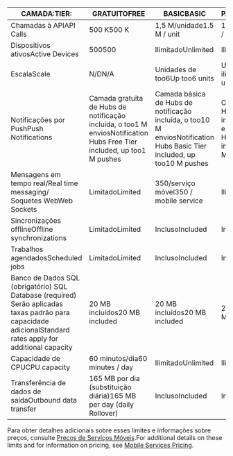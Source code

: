 
| <span data-ttu-id="1e877-101">CAMADA:</span><span class="sxs-lookup"><span data-stu-id="1e877-101">TIER:</span></span> | <span data-ttu-id="1e877-102">GRATUITO</span><span class="sxs-lookup"><span data-stu-id="1e877-102">FREE</span></span> | <span data-ttu-id="1e877-103">BASIC</span><span class="sxs-lookup"><span data-stu-id="1e877-103">BASIC</span></span> | <span data-ttu-id="1e877-104">PADRÃO</span><span class="sxs-lookup"><span data-stu-id="1e877-104">STANDARD</span></span> |
| --- | --- | --- | --- |
| <span data-ttu-id="1e877-105">Chamadas à API</span><span class="sxs-lookup"><span data-stu-id="1e877-105">API Calls</span></span> |<span data-ttu-id="1e877-106">500 K</span><span class="sxs-lookup"><span data-stu-id="1e877-106">500 K</span></span> |<span data-ttu-id="1e877-107">1,5 M/unidade</span><span class="sxs-lookup"><span data-stu-id="1e877-107">1.5 M / unit</span></span> |<span data-ttu-id="1e877-108">15 M/unidade</span><span class="sxs-lookup"><span data-stu-id="1e877-108">15 M / unit</span></span> |
| <span data-ttu-id="1e877-109">Dispositivos ativos</span><span class="sxs-lookup"><span data-stu-id="1e877-109">Active Devices</span></span> |<span data-ttu-id="1e877-110">500</span><span class="sxs-lookup"><span data-stu-id="1e877-110">500</span></span> |<span data-ttu-id="1e877-111">Ilimitado</span><span class="sxs-lookup"><span data-stu-id="1e877-111">Unlimited</span></span> |<span data-ttu-id="1e877-112">Ilimitado</span><span class="sxs-lookup"><span data-stu-id="1e877-112">Unlimited</span></span> |
| <span data-ttu-id="1e877-113">Escala</span><span class="sxs-lookup"><span data-stu-id="1e877-113">Scale</span></span> |<span data-ttu-id="1e877-114">N/D</span><span class="sxs-lookup"><span data-stu-id="1e877-114">N/A</span></span> |<span data-ttu-id="1e877-115">Unidades de too6</span><span class="sxs-lookup"><span data-stu-id="1e877-115">Up too6 units</span></span> |<span data-ttu-id="1e877-116">Unidades ilimitadas</span><span class="sxs-lookup"><span data-stu-id="1e877-116">Unlimited units</span></span> |
| <span data-ttu-id="1e877-117">Notificações por Push</span><span class="sxs-lookup"><span data-stu-id="1e877-117">Push Notifications</span></span> |<span data-ttu-id="1e877-118">Camada gratuita de Hubs de notificação incluída, o too1 M envios</span><span class="sxs-lookup"><span data-stu-id="1e877-118">Notification Hubs Free Tier included, up too1 M pushes</span></span> |<span data-ttu-id="1e877-119">Camada básica de Hubs de notificação incluída, o too10 M envios</span><span class="sxs-lookup"><span data-stu-id="1e877-119">Notification Hubs Basic Tier included, up too10 M pushes</span></span> |<span data-ttu-id="1e877-120">Camada padrão de Hubs de notificação incluída, o too10 M envios</span><span class="sxs-lookup"><span data-stu-id="1e877-120">Notification Hubs Standard Tier included, up too10 M pushes</span></span> |
| <span data-ttu-id="1e877-121">Mensagens em tempo real/</span><span class="sxs-lookup"><span data-stu-id="1e877-121">Real time messaging/</span></span><br/><span data-ttu-id="1e877-122">Soquetes Web</span><span class="sxs-lookup"><span data-stu-id="1e877-122">Web Sockets</span></span> |<span data-ttu-id="1e877-123">Limitado</span><span class="sxs-lookup"><span data-stu-id="1e877-123">Limited</span></span> |<span data-ttu-id="1e877-124">350/serviço móvel</span><span class="sxs-lookup"><span data-stu-id="1e877-124">350 / mobile service</span></span> |<span data-ttu-id="1e877-125">Ilimitado</span><span class="sxs-lookup"><span data-stu-id="1e877-125">Unlimited</span></span> |
| <span data-ttu-id="1e877-126">Sincronizações offline</span><span class="sxs-lookup"><span data-stu-id="1e877-126">Offline synchronizations</span></span> |<span data-ttu-id="1e877-127">Limitado</span><span class="sxs-lookup"><span data-stu-id="1e877-127">Limited</span></span> |<span data-ttu-id="1e877-128">Incluso</span><span class="sxs-lookup"><span data-stu-id="1e877-128">Included</span></span> |<span data-ttu-id="1e877-129">Incluso</span><span class="sxs-lookup"><span data-stu-id="1e877-129">Included</span></span> |
| <span data-ttu-id="1e877-130">Trabalhos agendados</span><span class="sxs-lookup"><span data-stu-id="1e877-130">Scheduled jobs</span></span> |<span data-ttu-id="1e877-131">Limitado</span><span class="sxs-lookup"><span data-stu-id="1e877-131">Limited</span></span> |<span data-ttu-id="1e877-132">Incluso</span><span class="sxs-lookup"><span data-stu-id="1e877-132">Included</span></span> |<span data-ttu-id="1e877-133">Incluso</span><span class="sxs-lookup"><span data-stu-id="1e877-133">Included</span></span> |
| <span data-ttu-id="1e877-134">Banco de Dados SQL (obrigatório) </span><span class="sxs-lookup"><span data-stu-id="1e877-134">SQL Database (required)</span></span> <br/><span data-ttu-id="1e877-135">Serão aplicadas taxas padrão para capacidade adicional</span><span class="sxs-lookup"><span data-stu-id="1e877-135">Standard rates apply for additional capacity</span></span> |<span data-ttu-id="1e877-136">20 MB incluídos</span><span class="sxs-lookup"><span data-stu-id="1e877-136">20 MB included</span></span> |<span data-ttu-id="1e877-137">20 MB incluídos</span><span class="sxs-lookup"><span data-stu-id="1e877-137">20 MB included</span></span> |<span data-ttu-id="1e877-138">20 MB incluídos</span><span class="sxs-lookup"><span data-stu-id="1e877-138">20 MB included</span></span> |
| <span data-ttu-id="1e877-139">Capacidade de CPU</span><span class="sxs-lookup"><span data-stu-id="1e877-139">CPU capacity</span></span> |<span data-ttu-id="1e877-140">60 minutos/dia</span><span class="sxs-lookup"><span data-stu-id="1e877-140">60 minutes / day</span></span> |<span data-ttu-id="1e877-141">Ilimitado</span><span class="sxs-lookup"><span data-stu-id="1e877-141">Unlimited</span></span> |<span data-ttu-id="1e877-142">Ilimitado</span><span class="sxs-lookup"><span data-stu-id="1e877-142">Unlimited</span></span> |
| <span data-ttu-id="1e877-143">Transferência de dados de saída</span><span class="sxs-lookup"><span data-stu-id="1e877-143">Outbound data transfer</span></span> |<span data-ttu-id="1e877-144">165 MB por dia (substituição diária)</span><span class="sxs-lookup"><span data-stu-id="1e877-144">165 MB per day (daily Rollover)</span></span> |<span data-ttu-id="1e877-145">Incluso</span><span class="sxs-lookup"><span data-stu-id="1e877-145">Included</span></span> |<span data-ttu-id="1e877-146">Incluso</span><span class="sxs-lookup"><span data-stu-id="1e877-146">Included</span></span> |

<span data-ttu-id="1e877-147">Para obter detalhes adicionais sobre esses limites e informações sobre preços, consulte [Preços de Serviços Móveis](https://azure.microsoft.com/pricing/details/mobile-services/).</span><span class="sxs-lookup"><span data-stu-id="1e877-147">For additional details on these limits and for information on pricing, see [Mobile Services Pricing](https://azure.microsoft.com/pricing/details/mobile-services/).</span></span> 

